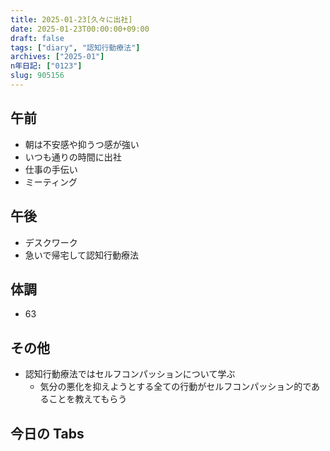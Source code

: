 ```yaml
---
title: 2025-01-23[久々に出社]
date: 2025-01-23T00:00:00+09:00
draft: false
tags: ["diary", "認知行動療法"]
archives: ["2025-01"]
n年日記: ["0123"]
slug: 905156
---
```


## 午前

- 朝は不安感や抑うつ感が強い
- いつも通りの時間に出社
- 仕事の手伝い
- ミーティング

## 午後

- デスクワーク
- 急いで帰宅して認知行動療法

## 体調

- 63

## その他

- 認知行動療法ではセルフコンパッションについて学ぶ
  - 気分の悪化を抑えようとする全ての行動がセルフコンパッション的であることを教えてもらう

## 今日の Tabs

